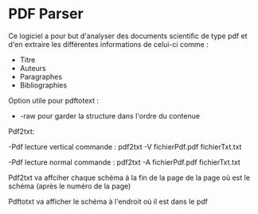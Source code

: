 # PDF Parser

Ce logiciel a pour but d'analyser des documents scientific de type pdf 
et d'en extraire les différentes informations de celui-ci comme :
- Titre
- Auteurs
- Paragraphes
- Bibliographies

Option utile pour pdftotext : 
- -raw pour garder la structure dans l'ordre du contenue



Pdf2txt:

  -Pdf lecture vertical commande : pdf2txt -V fichierPdf.pdf fichierTxt.txt
  
  -Pdf lecture normal commande : pdf2txt -A fichierPdf.pdf fichierTxt.txt
  
Pdf2txt va affciher chaque schéma à la fin de la page de la page où est le schéma (après le numéro de la page)

Pdftotxt va afficher le schéma à l'endroit où il est dans le pdf
